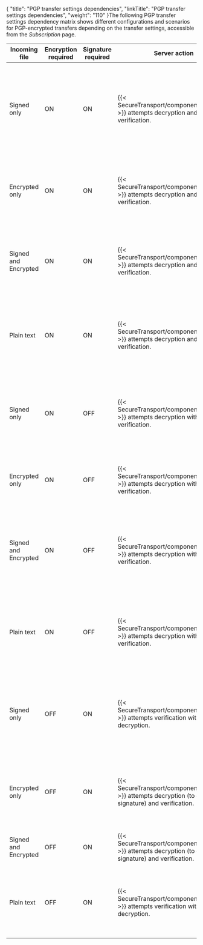 {
    "title": "PGP transfer settings dependencies",
    "linkTitle": "PGP transfer settings dependencies",
    "weight": "110"
}The following PGP transfer settings dependency matrix shows different configurations and scenarios for PGP-encrypted transfers depending on the transfer settings, accessible from the *Subscription* page.

<table>
   <thead>
      <tr>
<th class="HeadE-Column1-Header1">Incoming file         </th>
<th class="HeadE-Column1-Header1">Encryption required         </th>
<th class="HeadE-Column1-Header1">Signature required         </th>
<th class="HeadE-Column1-Header1">Server action         </th>
<th class="HeadE-Column1-Header1">Result         </th>
<th class="HeadD-Column1-Header1">Transfer status         </th>
      </tr>
   </thead>
   <tbody>
      <tr>
         <td>Signed only         </td>
         <td>ON         </td>
         <td>ON         </td>
         <td>{{< SecureTransport/componentshortname  >}} attempts decryption and verification.         </td>
         <td>Decryption fails, because the file is not encrypted, and therefore no verification is performed.         </td>
         <td>Unsuccessful         </td>
      </tr>
      <tr>
         <td>Encrypted only         </td>
         <td>ON         </td>
         <td>ON         </td>
         <td>{{< SecureTransport/componentshortname  >}} attempts decryption and verification.         </td>
         <td>Decryption is successful, but verification fails, because the file is not signed.         </td>
         <td>Unsuccessful         </td>
      </tr>
      <tr>
         <td>Signed and Encrypted         </td>
         <td>ON         </td>
         <td>ON         </td>
         <td>{{< SecureTransport/componentshortname  >}} attempts decryption and verification.         </td>
         <td>Decryption and verification are successful, and the signature is removed.         </td>
         <td>Successful         </td>
      </tr>
      <tr>
         <td>Plain text         </td>
         <td>ON         </td>
         <td>ON         </td>
         <td>{{< SecureTransport/componentshortname  >}} attempts decryption and verification.         </td>
         <td>Decryption fails because the file is not encrypted, and no verification is performed.         </td>
         <td>Unsuccessful         </td>
      </tr>
      <tr>
         <td>Signed only         </td>
         <td>ON         </td>
         <td>OFF         </td>
         <td>{{< SecureTransport/componentshortname  >}} attempts decryption without verification.         </td>
         <td>Decryption fails because the file is not encrypted, and no verification is performed.         </td>
         <td>Unsuccessful         </td>
      </tr>
      <tr>
         <td>Encrypted only         </td>
         <td>ON         </td>
         <td>OFF         </td>
         <td>{{< SecureTransport/componentshortname  >}} attempts decryption without verification.         </td>
         <td>Decryption is successful, and no verification is performed.         </td>
         <td>Successful         </td>
      </tr>
      <tr>
         <td>Signed and Encrypted         </td>
         <td>ON         </td>
         <td>OFF         </td>
         <td>{{< SecureTransport/componentshortname  >}} attempts decryption without verification.         </td>
         <td>Decryption is successful, and no verification is performed, but the signature is removed.         </td>
         <td>Successful         </td>
      </tr>
      <tr>
         <td>Plain text         </td>
         <td>ON         </td>
         <td>OFF         </td>
         <td>{{< SecureTransport/componentshortname  >}} attempts decryption without verification.         </td>
         <td>Decryption fails because the file is not encrypted, and no verification is performed.         </td>
         <td>Unsuccessful         </td>
      </tr>
      <tr>
         <td>Signed only         </td>
         <td>OFF         </td>
         <td>ON         </td>
         <td>{{< SecureTransport/componentshortname  >}} attempts verification without decryption.         </td>
         <td>No decryption is performed. Verification is successful and the signature is removed.         </td>
         <td>Successful         </td>
      </tr>
      <tr>
         <td>Encrypted only         </td>
         <td>OFF         </td>
         <td>ON         </td>
         <td>{{< SecureTransport/componentshortname  >}} attempts decryption (to get to the signature) and verification.         </td>
         <td>Decryption is successful, but verification fails, because the file is not signed.         </td>
         <td>Unsuccessful         </td>
      </tr>
      <tr>
         <td>Signed and Encrypted         </td>
         <td>OFF         </td>
         <td>ON         </td>
         <td>{{< SecureTransport/componentshortname  >}} attempts decryption (to get to the signature) and verification.         </td>
         <td>Decryption and verification are successful.         </td>
         <td>Successful         </td>
      </tr>
      <tr>
         <td>Plain text         </td>
         <td>OFF         </td>
         <td>ON         </td>
         <td>{{< SecureTransport/componentshortname  >}} attempts verification without decryption.         </td>
         <td>No decryption is performed. Verification fails because the file is not signed.         </td>
         <td>Unsuccessful         </td>
      </tr>
   </tbody>
</table>
